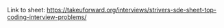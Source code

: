 Link to sheet:
https://takeuforward.org/interviews/strivers-sde-sheet-top-coding-interview-problems/
